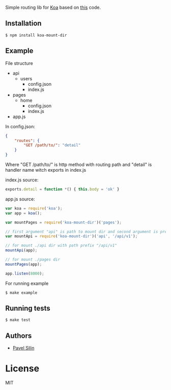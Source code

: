 Simple routing lib for [Koa](https://github.com/koajs/koa) based on
[this](https://github.com/koajs/api-boilerplate/blob/master/lib/load.js) code.

## Installation

```
$ npm install koa-mount-dir
```

## Example

File structure

- api
  - users
    - config.json
    - index.js
- pages
  - home
    - config.json
    - index.js
- app.js

In config.json:
```json
{
    "routes": {
        "GET /path/to/": "detail"
    }
}
```
Where "GET /path/to/" is http method with routing path and "detail" is handler name witch exports in index.js

index.js source:
```js
exports.detail = function *() { this.body = 'ok' }
```

app.js source:
```js
var koa = require('koa');
var app = koa();

var mountPages = require('koa-mount-dir')('pages');

// first argument "api" is path to mount dir and second argument is prefix to path ('/users/' -> /api/v1/users/)
var mountApi = require('koa-mount-dir')('api', '/api/v1');

// for mount ./api dir with path prefix "/api/v1"
mountApi(app);

// for mount ./pages dir
mountPages(app);

app.listen(8000);
```

For running example

```
$ make example
```

## Running tests

```
$ make test
```

## Authors

  - [Pavel Silin](https://github.com/fi11)

# License

  MIT
